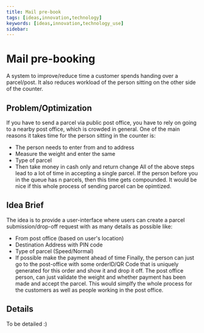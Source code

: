 ```yaml
---
title: Mail pre-book
tags: [ideas,innovation,technology]
keywords: [ideas,innovation,technology_use]
sidebar: 
---
```


# Mail pre-booking 

A system to improve/reduce time a customer spends handing over a parcel/post.
It also reduces workload of the person sitting on the other side of the counter.

## Problem/Optimization
If you have to send a parcel via public post office, you have to rely on going to a nearby post office, which is crowded in general. One of the main reasons it takes time for the person sitting in the counter is: 
- The person needs to enter from and to address
- Measure the weight and enter the same
- Type of parcel
- Then take money in cash only and return change
All of the above steps lead to a lot of time in accepting a single parcel. If the person before you in the queue has n parcels, then this time gets compounded. 
It would be nice if this whole process of sending parcel can be opimtized.

## Idea Brief
The idea is to provide a user-interface where users can create a parcel submission/drop-off request with as many details as possible like:
- From post office (based on user's location)
- Destination Address with PIN code
- Type of parcel (Speed/Normal)
- If possible make the payment ahead of time
Finally, the person can just go to the post-office with some orderID/QR Code that is uniquely generated for this order and show it and drop it off. The post office person, can just validate the weight and whether payment has been made and accept the parcel. 
This would simplfy the whole process for the customers as well as people working in the post office.

## Details
To be detailed :) 

